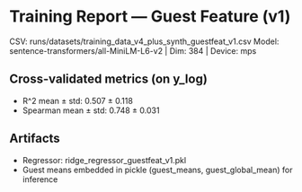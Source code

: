 # Training Report — Guest Feature (v1)

CSV: runs/datasets/training_data_v4_plus_synth_guestfeat_v1.csv
Model: sentence-transformers/all-MiniLM-L6-v2 | Dim: 384 | Device: mps

## Cross-validated metrics (on y_log)

- R^2 mean ± std: 0.507 ± 0.118
- Spearman mean ± std: 0.748 ± 0.031

## Artifacts

- Regressor: ridge_regressor_guestfeat_v1.pkl
- Guest means embedded in pickle (guest_means, guest_global_mean) for inference